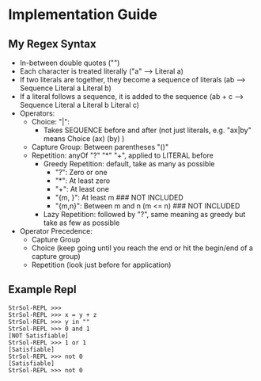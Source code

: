 # Implementation Guide

## My Regex Syntax
* In-between double quotes ("")
* Each character is treated literally ("a" --> Literal a)
* If two literals are together, they become a sequence of literals (ab --> Sequence Literal a Literal b)
* If a literal follows a sequence, it is added to the sequence (ab + c --> Sequence Literal a Literal b Literal c)
* Operators:
    * Choice: "|":
    	* Takes SEQUENCE before and after (not just literals, e.g. "ax|by" means Choice (ax) (by) )
    * Capture Group: Between parentheses "()"
    * Repetition: anyOf "?" "*" "+", applied to LITERAL before 
        * Greedy Repetition: default, take as many as possible
            * "?": Zero or one
            * "*": At least zero
            * "+": At least one
            * "{m, }": At least m ### NOT INCLUDED
            * "{m,n}": Between m and n (m <= n) ### NOT INCLUDED
        * Lazy Repetition: followed by "?", same meaning as greedy but take as few as possible
* Operator Precedence:
    * Capture Group
    * Choice (keep going until you reach the end or hit the begin/end of a capture group)
    * Repetition (look just before for application)

## Example Repl
```
StrSol-REPL >>> 
StrSol-REPL >>> x = y + z
StrSol-REPL >>> y in ""
StrSol-REPL >>> 0 and 1
[NOT Satisfiable]
StrSol-REPL >>> 1 or 1
[Satisfiable]
StrSol-REPL >>> not 0
[Satisfiable]
StrSol-REPL >>> not 0

```